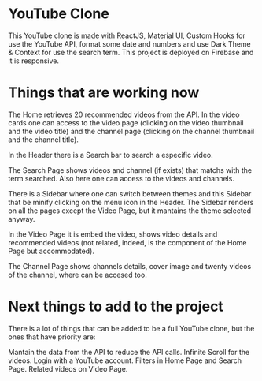 # YouTube Clone

This YouTube clone is made with ReactJS, Material UI, Custom Hooks for use the YouTube API, format some date and numbers and use Dark Theme & Context for use the search term. This project is deployed on Firebase and it is responsive.

# Things that are working now

The Home retrieves 20 recommended videos from the API. In the video cards one can access to the video page (clicking on the video thumbnail and the video title) and the channel page (clicking on the channel thumbnail and the channel title).

In the Header there is a Search bar to search a especific video.

The Search Page shows videos and channel (if exists) that matchs with the term searched. Also here one can access to the videos and channels.

There is a Sidebar where one can switch between themes and this Sidebar that be minify clicking on the menu icon in the Header. The Sidebar renders on all the pages except the Video Page, but it mantains the theme selected anyway.

In the Video Page it is embed the video, shows video details and recommended videos (not related, indeed, is the component of the Home Page but accommodated).

The Channel Page shows channels details, cover image and twenty videos of the channel, where can be accesed too.

# Next things to add to the project

There is a lot of things that can be added to be a full YouTube clone, but the ones that have priority are:

Mantain the data from the API to reduce the API calls.
Infinite Scroll for the videos.
Login with a YouTube account.
Filters in Home Page and Search Page.
Related videos on Video Page.